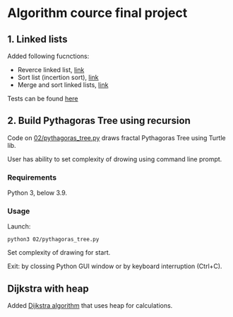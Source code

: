 # Algorithm cource final project 

## 1. Linked lists
Added following fucnctions:
* Reverce linked list, [link](01/linked_list.py#L65)
* Sort list (incertion sort), [link](01/linked_list.py#L75)
* Merge and sort linked lists, [link](01/linked_list.py#L85)

Tests can be found [here](01/tests.py)

## 2. Build Pythagoras Tree using recursion

Code on [02/pythagoras_tree.py](02/pythagoras_tree.py) draws fractal Pythagoras Tree using Turtle lib. 

User has ability to set complexity of drowing using command line prompt. 

### Requirements

Python 3, below 3.9.

### Usage

Launch:
```
python3 02/pythagoras_tree.py
```
Set complexity of drawing for start.

Exit: by clossing Python GUI window or by keyboard interruption (Ctrl+C).

## Dijkstra with heap

Added [Dijkstra algorithm](03/dijkstra_with_heap.py) that uses heap for calculations.  
